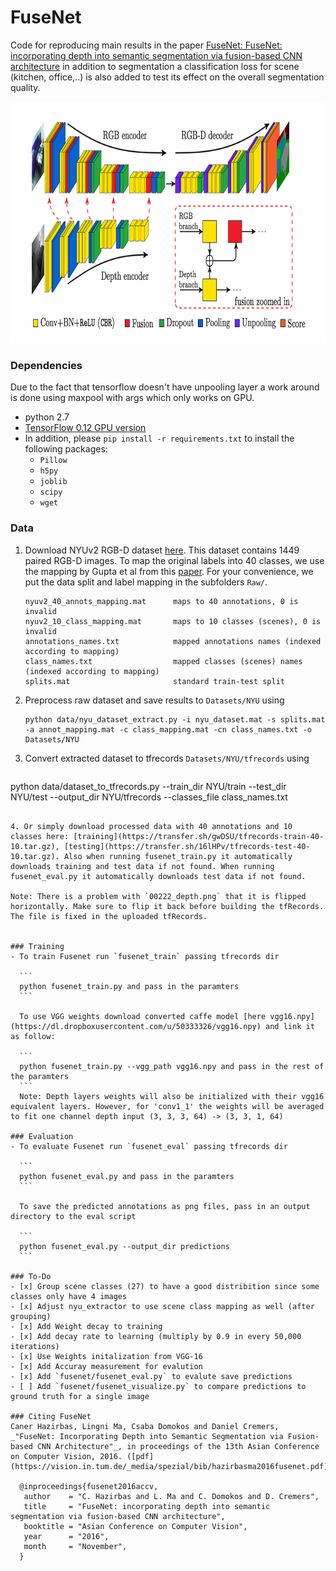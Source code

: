 # FuseNet
Code for reproducing main results in the paper [FuseNet: FuseNet: incorporating depth into semantic segmentation via fusion-based CNN architecture](https://vision.in.tum.de/_media/spezial/bib/hazirbasma2016fusenet.pdf) in addition to segmentation a classification loss for scene (kitchen, office,..) is also added to test its effect on the overall segmentation quality.


<img src="Images/framework.png" width="800px" height="386px"/>

### Dependencies
Due to the fact that tensorflow doesn't have unpooling layer a work around is done using
maxpool with args which only works on GPU.
- python 2.7
- [TensorFlow 0.12 GPU version](https://www.tensorflow.org/get_started/os_setup)
- In addition, please `pip install -r requirements.txt` to install the following packages:
    - `Pillow`
    - `h5py`
    - `joblib`
    - `scipy`
    - `wget`

### Data
1. Download NYUv2 RGB-D dataset [here](http://cs.nyu.edu/~silberman/datasets/nyu_depth_v2.html). This dataset contains 1449 paired RGB-D images. To map the original labels into 40 classes, we use the mapping by Gupta et al from this [paper](https://people.eecs.berkeley.edu/~sgupta/pdf/GuptaArbelaezMalikCVPR13.pdf). For your convenience, we put the data split and label mapping in the subfolders `Raw/`.
    ```
    nyuv2_40_annots_mapping.mat      maps to 40 annotations, 0 is invalid
    nyuv2_10_class_mapping.mat       maps to 10 classes (scenes), 0 is invalid
    annotations_names.txt            mapped annotations names (indexed according to mapping)
    class_names.txt                  mapped classes (scenes) names (indexed according to mapping)
    splits.mat                       standard train-test split
    ```

2. Preprocess raw dataset and save results to `Datasets/NYU` using

    ```
    python data/nyu_dataset_extract.py -i nyu_dataset.mat -s splits.mat -a annot_mapping.mat -c class_mapping.mat -cn class_names.txt -o Datasets/NYU
    ```

3. Convert extracted dataset to tfrecords `Datasets/NYU/tfrecords` using

   ```
  python data/dataset_to_tfrecords.py --train_dir NYU/train --test_dir NYU/test --output_dir NYU/tfrecords --classes_file class_names.txt
  ```

4. Or simply download processed data with 40 annotations and 10 classes here: [training](https://transfer.sh/gwDSU/tfrecords-train-40-10.tar.gz), [testing](https://transfer.sh/16lHPv/tfrecords-test-40-10.tar.gz). Also when running fusenet_train.py it automatically downloads training and test data if not found. When running fusenet_eval.py it automatically downloads test data if not found.

Note: There is a problem with `00222_depth.png` that it is flipped horizontally. Make sure to flip it back before building the tfRecords. The file is fixed in the uploaded tfRecords.


### Training
- To train Fusenet run `fusenet_train` passing tfrecords dir
   
    ```
    python fusenet_train.py and pass in the paramters
    ```

    To use VGG weights download converted caffe model [here vgg16.npy](https://dl.dropboxusercontent.com/u/50333326/vgg16.npy) and link it as follow:

    ```
    python fusenet_train.py --vgg_path vgg16.npy and pass in the rest of the paramters
    ```
    Note: Depth layers weights will also be initialized with their vgg16 equivalent layers. However, for 'conv1_1' the weights will be averaged to fit one channel depth input (3, 3, 3, 64) -> (3, 3, 1, 64)

### Evaluation
- To evaluate Fusenet run `fusenet_eval` passing tfrecords dir

    ```
    python fusenet_eval.py and pass in the paramters
    ```

    To save the predicted annotations as png files, pass in an output directory to the eval script

    ```
    python fusenet_eval.py --output_dir predictions
    ```

### To-Do
- [x] Group scene classes (27) to have a good distribition since some classes only have 4 images
- [x] Adjust nyu_extractor to use scene class mapping as well (after grouping)
- [x] Add Weight decay to training
- [x] Add decay rate to learning (multiply by 0.9 in every 50,000 iterations)
- [x] Use Weights initalization from VGG-16
- [x] Add Accuray measurement for evalution
- [x] Add `fusenet/fusenet_eval.py` to evalute save predictions
- [ ] Add `fusenet/fusenet_visualize.py` to compare predictions to ground truth for a single image

### Citing FuseNet
Caner Hazirbas, Lingni Ma, Csaba Domokos and Daniel Cremers, _"FuseNet: Incorporating Depth into Semantic Segmentation via Fusion-based CNN Architecture"_, in proceedings of the 13th Asian Conference on Computer Vision, 2016. ([pdf](https://vision.in.tum.de/_media/spezial/bib/hazirbasma2016fusenet.pdf))

    @inproceedings{fusenet2016accv,
     author    = "C. Hazirbas and L. Ma and C. Domokos and D. Cremers",
     title     = "FuseNet: incorporating depth into semantic segmentation via fusion-based CNN architecture",
     booktitle = "Asian Conference on Computer Vision",
     year      = "2016",
     month     = "November",
    }
